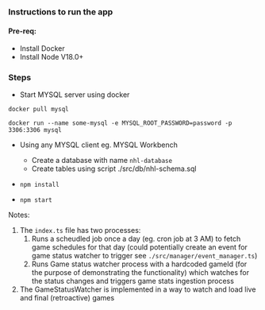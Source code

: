 ### Instructions to run the app

#### Pre-req:
* Install Docker
* Install Node V18.0+


### Steps
* Start MYSQL server using docker

```
docker pull mysql

docker run --name some-mysql -e MYSQL_ROOT_PASSWORD=password -p 3306:3306 mysql
```

* Using any MYSQL client eg. MYSQL Workbench 
    * Create a database with name `nhl-database`
    * Create tables using script ./src/db/nhl-schema.sql

* `npm install`

* `npm start`

Notes: 

1. The `index.ts` file has two processes:
    1. Runs a scheudled job once a day (eg. cron job at 3 AM) to fetch game schedules for that day (could potentially create an event for game status watcher to trigger see `./src/manager/event_manager.ts`)
    1. Runs Game status watcher process with a hardcoded gameId (for the purpose of demonstrating the functionality) which watches for the status changes and triggers game stats ingestion process
1. The GameStatusWatcher is implemented in a way to watch and load live and final (retroactive) games

